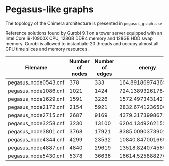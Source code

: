 # Pegasus-like graphs

The topology of the Chimera architecture is presented in `pegasus_graph.csv`

Reference solutions found by Gurobi 9.1 on a tower server equipped with an Intel Core i9-10900X CPU, 128GB DDR4 memory and 128GB HDD swap memory. Gurobi is allowed to instantiate 20 threads and occupy almost all CPU time slices and memory resources.

| Filename             | Number of nodes | Number of edges | energy             | Time (s)              |
|----------------------|-----------------|-----------------|--------------------|-----------------------|
| pegasus_node0543.cnf |  378 |   333 |   164.89186974365475 |     0.019006967544555664 |
| pegasus_node1086.cnf | 1021 |  1424 |   724.1389326178405  |     0.03659510612487793  |
| pegasus_node1629.cnf | 1591 |  3226 |  1572.497343142735   |     0.5250778198242188   |
| pegasus_node2172.cnf | 2154 |  5921 |  2832.674123650683   |     7.723367929458618    |
| pegasus_node2715.cnf | 2687 |  9169 |  4379.317399867191   |    22.622870922088623    |
| pegasus_node3258.cnf | 3230 | 13100 |  6204.1349262155945  |   469.820219039917       |
| pegasus_node3801.cnf | 3768 | 17921 |  8385.009037390244   |  4221.54202413559        |
| pegasus_node4344.cnf | 4299 | 23532 | 10840.847001669104   | 31258.30106806755        |
| pegasus_node4887.cnf | 4840 | 29619 | 13518.824074565064   | 34999.98590302467        |
| pegasus_node5430.cnf | 5378 | 36636 | 16614.5258882768     | 34286.06880402565        |
